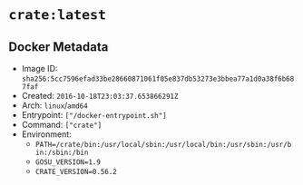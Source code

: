 # `crate:latest`

## Docker Metadata

- Image ID: `sha256:5cc7596efad33be28660871061f05e837db53273e3bbea77a1d0a38f6b687faf`
- Created: `2016-10-18T23:03:37.653866291Z`
- Arch: `linux`/`amd64`
- Entrypoint: `["/docker-entrypoint.sh"]`
- Command: `["crate"]`
- Environment:
  - `PATH=/crate/bin:/usr/local/sbin:/usr/local/bin:/usr/sbin:/usr/bin:/sbin:/bin`
  - `GOSU_VERSION=1.9`
  - `CRATE_VERSION=0.56.2`
